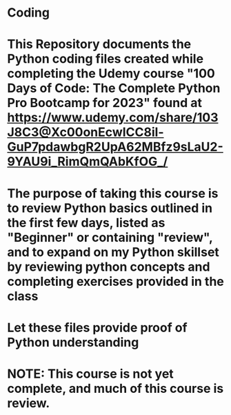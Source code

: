 # Coding

# This Repository documents the Python coding files created while completing the Udemy course "100 Days of Code: The Complete Python Pro Bootcamp for 2023" found at https://www.udemy.com/share/103J8C3@Xc00onEcwICC8il-GuP7pdawbgR2UpA62MBfz9sLaU2-9YAU9i_RimQmQAbKfOG_/
# The purpose of taking this course is to review Python basics outlined in the first few days, listed as "Beginner" or containing "review", and to expand on my Python skillset by reviewing python concepts and completing exercises provided in the class

# Let these files provide proof of Python understanding

# NOTE: This course is not yet complete, and much of this course is review.
# 
